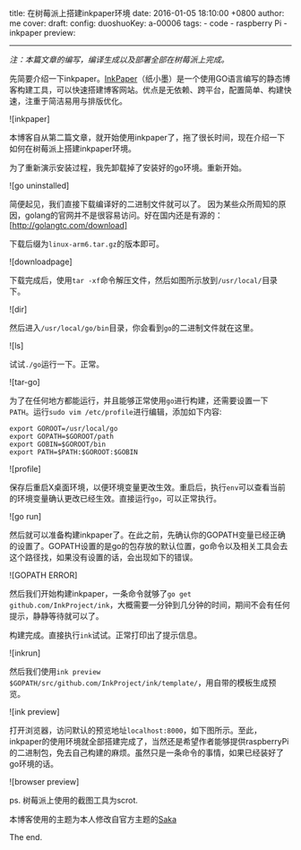title: 在树莓派上搭建inkpaper环境
date: 2016-01-05 18:10:00 +0800
author: me
cover:
draft: 
config:
    duoshuoKey: a-00006
tags:
    - code
    - raspberry Pi
    - inkpaper
preview: 

---

*注：本篇文章的编写，编译生成以及部署全部在树莓派上完成。*

<!--more-->

先简要介绍一下inkpaper。[InkPaper](http://www.inkpaper.io/)（纸小墨）是一个使用GO语言编写的静态博客构建工具，可以快速搭建博客网站。优点是无依赖、跨平台，配置简单、构建快速，注重于简洁易用与排版优化。

![inkpaper]

本博客自从第二篇文章，就开始使用inkpaper了，拖了很长时间，现在介绍一下如何在树莓派上搭建inkpaper环境。


为了重新演示安装过程，我先卸载掉了安装好的go环境。重新开始。

![go uninstalled]

简便起见，我们直接下载编译好的二进制文件就可以了。
因为某些众所周知的原因，golang的官网并不是很容易访问。好在国内还是有源的：[http://golangtc.com/download]

下载后缀为`linux-arm6.tar.gz`的版本即可。

![downloadpage]

下载完成后，使用`tar -xf`命令解压文件，然后如图所示放到`/usr/local/`目录下。

![dir]

然后进入`/usr/local/go/bin`目录，你会看到`go`的二进制文件就在这里。

![ls]

试试`./go`运行一下。正常。

![tar-go]

为了在任何地方都能运行，并且能够正常使用`go`进行构建，还需要设置一下`PATH`。运行`sudo vim /etc/profile`进行编辑，添加如下内容:

    export GOROOT=/usr/local/go
    export GOPATH=$GOROOT/path
    export GOBIN=$GOROOT/bin
    export PATH=$PATH:$GOROOT:$GOBIN

![profile]

保存后重启X桌面环境，以便环境变量更改生效。重启后，执行`env`可以查看当前的环境变量确认更改已经生效。直接运行`go`，可以正常执行。

![go run]

然后就可以准备构建inkpaper了。在此之前，先确认你的GOPATH变量已经正确的设置了。GOPATH设置的是go的包存放的默认位置，go命令以及相关工具会去这个路径找，如果没有设置的话，会出现如下的错误。

![GOPATH ERROR]

然后我们开始构建inkpaper，一条命令就够了`go get github.com/InkProject/ink`，大概需要一分钟到几分钟的时间，期间不会有任何提示，静静等待就可以了。


构建完成。直接执行`ink`试试。正常打印出了提示信息。

![inkrun]

然后我们使用`ink preview $GOPATH/src/github.com/InkProject/ink/template/`，用自带的模板生成预览。

![ink preview]


打开浏览器，访问默认的预览地址`localhost:8000`，如下图所示。至此，inkpaper的使用环境就全部搭建完成了，当然还是希望作者能够提供raspberryPi的二进制包，免去自己构建的麻烦。虽然只是一条命令的事情，如果已经装好了go环境的话。

![browser preview]

ps. 树莓派上使用的截图工具为scrot.

本博客使用的主题为本人修改自官方主题的[Saka](https://github.com/Nigh/Saka)

The end.

